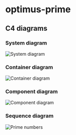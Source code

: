 # optimus-prime

## C4 diagrams

### System diagram

![System diagram](http://www.plantuml.com/plantuml/png/5Ssx3G8n303GdYbWW8jxgbl59DQTfTYE_071z43rohT7ecV9lDnO-wn1vVDwPgwu0pY-si5vrgE2l9icQRPk0e5pejD7xGcsagLYMyv28CWAmph4Ev9a6uo7exJrJtRIyVCB)

### Container diagram

![Container diagram](http://www.plantuml.com/plantuml/png/5OsxhSCm303xDyNB01RxL5w5aGYRW4WA_2H0fezTtHK7t1w9dYNpxy7QPmqgd_zdveedWEEd7PndlIh8kscIPkic43WdEdtLtc0hMIgsvIm4WgmmhCETNqw-3SR3KTgwFplfkFW3)

### Component diagram

![Component diagram](http://www.plantuml.com/plantuml/png/5Sqz3i8m343XdLF00HhlJBsAIQpMKcn7_W69qrEcjppfsoFHisJU7gnzrg3oUJypLpm173_ju3phLK7UJPCqMpU1m3dHwQls1bl9Kh4jPo4GP8LX7QvjcP9cR8FnS9Is_j1EEgx-0000)

### Sequence diagram

![Prime numbers](http://www.plantuml.com/plantuml/png/5Ssx3G8n303GdYbWW8jxgbl59DQTfTWE_e34z43rohT7ecV9lDnO-wn1vVDwPgwu0pY-sy5vrgE2l9icQRPk0e5pejD7xGMsagLYMyv28CWAmpe4FOkqqpOO3qTfwz_ifEFd5m00)

